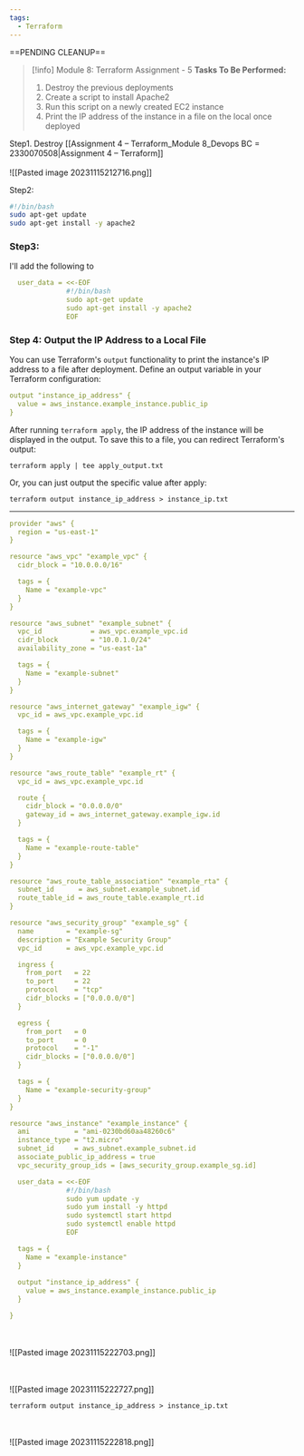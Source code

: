 ```yaml
---
tags:
  - Terraform
---
```

==PENDING CLEANUP==
> [!info] Module 8: Terraform Assignment - 5
> **Tasks To Be Performed:** 
> 1. Destroy the previous deployments 
> 2. Create a script to install Apache2 
> 3. Run this script on a newly created EC2 instance 
> 4. Print the IP address of the instance in a file on the local once deployed


Step1.
Destroy [[Assignment 4 – Terraform_Module 8_Devops BC = 2330070508|Assignment 4 – Terraform]]
<br><br>![[Pasted image 20231115212716.png]]

Step2:
```bash
#!/bin/bash
sudo apt-get update
sudo apt-get install -y apache2
```

### Step3:
I'll add the following to 
```yaml
  user_data = <<-EOF
              #!/bin/bash
              sudo apt-get update
              sudo apt-get install -y apache2
              EOF
```


### Step 4: Output the IP Address to a Local File

You can use Terraform's `output` functionality to print the instance's IP address to a file after deployment. Define an output variable in your Terraform configuration:

```yaml
output "instance_ip_address" {
  value = aws_instance.example_instance.public_ip
}
```

After running `terraform apply`, the IP address of the instance will be displayed in the output. To save this to a file, you can redirect Terraform's output:
```
terraform apply | tee apply_output.txt
```

Or, you can just output the specific value after apply:
```
terraform output instance_ip_address > instance_ip.txt
```


---

```yaml
provider "aws" {
  region = "us-east-1"
}

resource "aws_vpc" "example_vpc" {
  cidr_block = "10.0.0.0/16"

  tags = {
    Name = "example-vpc"
  }
}

resource "aws_subnet" "example_subnet" {
  vpc_id            = aws_vpc.example_vpc.id
  cidr_block        = "10.0.1.0/24"
  availability_zone = "us-east-1a"

  tags = {
    Name = "example-subnet"
  }
}

resource "aws_internet_gateway" "example_igw" {
  vpc_id = aws_vpc.example_vpc.id

  tags = {
    Name = "example-igw"
  }
}

resource "aws_route_table" "example_rt" {
  vpc_id = aws_vpc.example_vpc.id

  route {
    cidr_block = "0.0.0.0/0"
    gateway_id = aws_internet_gateway.example_igw.id
  }

  tags = {
    Name = "example-route-table"
  }
}

resource "aws_route_table_association" "example_rta" {
  subnet_id      = aws_subnet.example_subnet.id
  route_table_id = aws_route_table.example_rt.id
}

resource "aws_security_group" "example_sg" {
  name        = "example-sg"
  description = "Example Security Group"
  vpc_id      = aws_vpc.example_vpc.id

  ingress {
    from_port   = 22
    to_port     = 22
    protocol    = "tcp"
    cidr_blocks = ["0.0.0.0/0"]
  }

  egress {
    from_port   = 0
    to_port     = 0
    protocol    = "-1"
    cidr_blocks = ["0.0.0.0/0"]
  }

  tags = {
    Name = "example-security-group"
  }
}

resource "aws_instance" "example_instance" {
  ami           = "ami-0230bd60aa48260c6"
  instance_type = "t2.micro"
  subnet_id     = aws_subnet.example_subnet.id
  associate_public_ip_address = true
  vpc_security_group_ids = [aws_security_group.example_sg.id]

  user_data = <<-EOF
              #!/bin/bash
              sudo yum update -y
              sudo yum install -y httpd
              sudo systemctl start httpd
              sudo systemctl enable httpd
              EOF

  tags = {
    Name = "example-instance"
  }
  
  output "instance_ip_address" {
    value = aws_instance.example_instance.public_ip
  }

}
```

<br><br>![[Pasted image 20231115222703.png]]

<br><br>![[Pasted image 20231115222727.png]]


```
terraform output instance_ip_address > instance_ip.txt
```
<br><br>![[Pasted image 20231115222818.png]]


